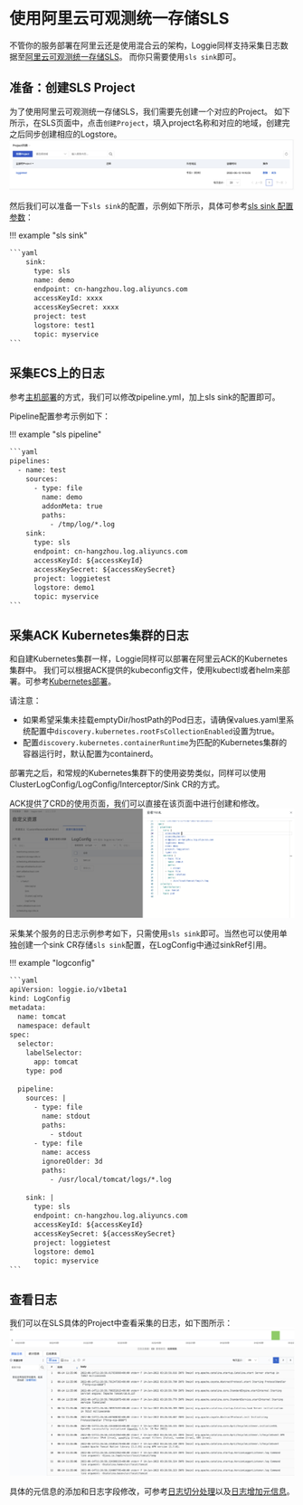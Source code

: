 # 使用阿里云可观测统一存储SLS

不管你的服务部署在阿里云还是使用混合云的架构，Loggie同样支持采集日志数据至[阿里云可观测统一存储SLS](https://www.aliyun.com/product/sls)。
而你只需要使用`sls sink`即可。


## 准备：创建SLS Project

为了使用阿里云可观测统一存储SLS，我们需要先创建一个对应的Project。
如下所示，在SLS页面中，点击`创建Project`，填入project名称和对应的地域，创建完之后同步创建相应的Logstore。
![sls-project](imgs/sls-project.png)

然后我们可以准备一下`sls sink`的配置，示例如下所示，具体可参考[sls sink 配置参数](../../reference/pipelines/sink/sls.md)：

!!! example "sls sink"

    ```yaml
        sink:
          type: sls
          name: demo
          endpoint: cn-hangzhou.log.aliyuncs.com
          accessKeyId: xxxx
          accessKeySecret: xxxx
          project: test
          logstore: test1
          topic: myservice
    ```

## 采集ECS上的日志

参考[主机部署](../../getting-started/install/node.md)的方式，我们可以修改pipeline.yml，加上sls sink的配置即可。

Pipeline配置参考示例如下：

!!! example "sls pipeline"

    ```yaml
    pipelines:
      - name: test
        sources:
          - type: file
            name: demo
            addonMeta: true
            paths:
              - /tmp/log/*.log
        sink:
          type: sls
          endpoint: cn-hangzhou.log.aliyuncs.com
          accessKeyId: ${accessKeyId}
          accessKeySecret: ${accessKeySecret}
          project: loggietest
          logstore: demo1
          topic: myservice
    ```

## 采集ACK Kubernetes集群的日志

和自建Kubernetes集群一样，Loggie同样可以部署在阿里云ACK的Kubernetes集群中。
我们可以根据ACK提供的kubeconfig文件，使用kubectl或者helm来部署。可参考[Kubernetes部署](../../getting-started/install/kubernetes.md)。

请注意：

- 如果希望采集未挂载emptyDir/hostPath的Pod日志，请确保values.yaml里系统配置中`discovery.kubernetes.rootFsCollectionEnabled`设置为true。
- 配置`discovery.kubernetes.containerRuntime`为匹配的Kubernetes集群的容器运行时，默认配置为containerd。

部署完之后，和常规的Kubernetes集群下的使用姿势类似，同样可以使用ClusterLogConfig/LogConfig/Interceptor/Sink CR的方式。

ACK提供了CRD的使用页面，我们可以直接在该页面中进行创建和修改。
![sls-crd](imgs/sls-crd.png)

采集某个服务的日志示例参考如下，只需使用`sls sink`即可。当然也可以使用单独创建一个sink CR存储`sls sink`配置，在LogConfig中通过sinkRef引用。

!!! example "logconfig"

    ```yaml
    apiVersion: loggie.io/v1beta1
    kind: LogConfig
    metadata:
      name: tomcat
      namespace: default
    spec:
      selector:
        labelSelector:
          app: tomcat
        type: pod
    
      pipeline:
        sources: |
          - type: file
            name: stdout
            paths:
              - stdout
          - type: file
            name: access
            ignoreOlder: 3d
            paths:
              - /usr/local/tomcat/logs/*.log
    
        sink: |
          type: sls
          endpoint: cn-hangzhou.log.aliyuncs.com
          accessKeyId: ${accessKeyId}
          accessKeySecret: ${accessKeySecret} 
          project: loggietest
          logstore: demo1
          topic: myservice
    ```

## 查看日志

我们可以在SLS具体的Project中查看采集的日志，如下图所示：
![sls-searchlog.png](imgs/sls-searchlog.png)

具体的元信息的添加和日志字段修改，可参考[日志切分处理](../best-practice/log-process.md)以及[日志增加元信息](../best-practice/log-enrich.md)。

